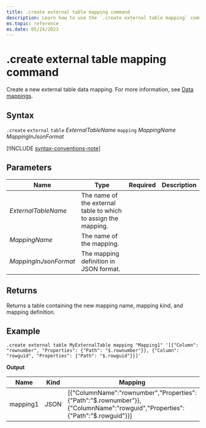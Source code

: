 ```yaml
---
title: .create external table mapping command
description: Learn how to use the `.create external table mapping` command to create an external table mapping for Azure Blob Storage or Azure Data Lake external tables.
ms.topic: reference
ms.date: 05/24/2023
---
```


# .create external table mapping command

Create a new external table data mapping. For more information, see [Data mappings](./mappings.md).

## Syntax

`.create` `external` `table` *ExternalTableName* `mapping` *MappingName* *MappingInJsonFormat*

[!INCLUDE [syntax-conventions-note](../../includes/syntax-conventions-note.md)]

## Parameters

|Name|Type|Required|Description|
|--|--|--|--|
|*ExternalTableName*|The name of the external table to which to assign the mapping.|
|*MappingName*|The name of the mapping.|
|*MappingInJsonFormat*|The mapping definition in JSON format.|

## Returns

Returns a table containing the new mapping name, mapping kind, and mapping definition.

## Example

```kusto
.create external table MyExternalTable mapping "Mapping1" '[{"Column": "rownumber", "Properties": {"Path": "$.rownumber"}}, {"Column": "rowguid", "Properties": {"Path": "$.rowguid"}}]'
```

**Output**

| Name | Kind | Mapping |
|--|--|--|
| mapping1 | JSON | [{"ColumnName":"rownumber","Properties":{"Path":"$.rownumber"}},{"ColumnName":"rowguid","Properties":{"Path":"$.rowguid"}}] |
